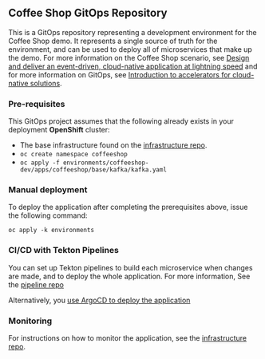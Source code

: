 ## Coffee Shop GitOps Repository

This is a GitOps repository representing a development environment for the Coffee Shop demo.  It represents a single source of truth for the environment, and can be used to deploy all of microservices that make up the demo.  For more information on the Coffee Shop scenario, see [Design and deliver an event-driven, cloud-native application at lightning speed](https://developer.ibm.com/tutorials/accelerator-for-event-driven-solutions/) and for more information on GitOps, see [Introduction to accelerators for cloud-native solutions](https://developer.ibm.com/articles/introduction-to-accelerators-for-cloud-native-solutions/). 

### Pre-requisites

This GitOps project assumes that the following already exists in your deployment **OpenShift** cluster:

* The base infrastructure found on the [infrastructure repo](https://github.com/ibm-icpa-coffeeshop/gitops-infrastructure).
* `oc create namespace coffeeshop`
* `oc apply -f environments/coffeeshop-dev/apps/coffeeshop/base/kafka/kafka.yaml`

### Manual deployment 
To deploy the application after completing the prerequisites above, issue the following command:

```
oc apply -k environments
```

### CI/CD with Tekton Pipelines

You can set up Tekton pipelines to build each microservice when changes are made, and to deploy the whole application. For more information, See the [pipeline repo](https://github.com/ibm-icpa-coffeeshop/pipeline)

Alternatively, you [use ArgoCD to deploy the application](argocd.md)

### Monitoring

For instructions on how to monitor the application, see the [infrastructure repo](https://github.com/ibm-icpa-coffeeshop/gitops-infrastructure).


